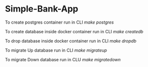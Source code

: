 # Simple-Bank-App

To create postgres container run in CLI _make postgres_

To create database inside docker container run in CLI _make createdb_

To drop database inside docker container run in CLI _make dropdb_

To migrate Up database run in CLI _make migrateup_

To migrate Down database run in CLU _make migratedown_
